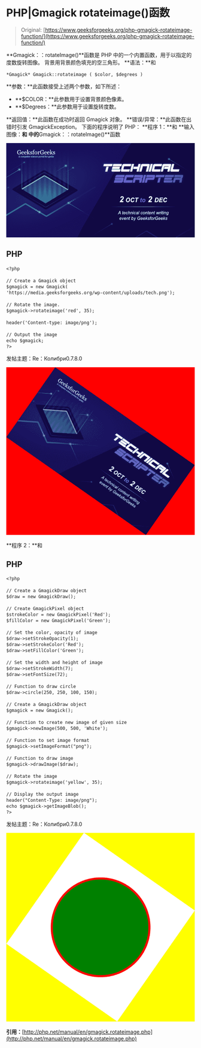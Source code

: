 # PHP|Gmagick rotateimage()函数

> Original: [https://www.geeksforgeeks.org/php-gmagick-rotateimage-function/](https://www.geeksforgeeks.org/php-gmagick-rotateimage-function/)

**Gmagick：：rotateImage()**函数是 PHP 中的一个内置函数，用于以指定的度数旋转图像。 背景用背景颜色填充的空三角形。
**语法：**和

```
*Gmagick* Gmagick::rotateimage ( $color, $degrees )
```

**参数：**此函数接受上述两个参数，如下所述：

*   **$COLOR：**此参数用于设置背景颜色像素。
*   **$Degrees：**此参数用于设置旋转度数。

**返回值：**此函数在成功时返回 Gmagick 对象。
**错误/异常：**此函数在出错时引发 GmagickException。
下面的程序说明了 PHP：
**程序 1：**和
**输入图像：**和
中的**Gmagick：：rotateImage()**函数

![](img/88e955c2701e97341d552eba1b5adceb.png)

## PHP

```
<?php

// Create a Gmagick object
$gmagick = new Gmagick(
'https://media.geeksforgeeks.org/wp-content/uploads/tech.png');

// Rotate the image.
$gmagick->rotateimage('red', 35);

header('Content-type: image/png');

// Output the image
echo $gmagick;
?>
```

发帖主题：Re：Колибри0.7.8.0

![](img/da22ea6e97c3b31e90aa120af36f1ccb.png)

**程序 2：**和

## PHP

```
<?php

// Create a GmagickDraw object
$draw = new GmagickDraw();

// Create GmagickPixel object
$strokeColor = new GmagickPixel('Red');
$fillColor = new GmagickPixel('Green');

// Set the color, opacity of image
$draw->setStrokeOpacity(1);
$draw->setStrokeColor('Red');
$draw->setFillColor('Green');

// Set the width and height of image
$draw->setStrokeWidth(7);
$draw->setFontSize(72);

// Function to draw circle 
$draw->circle(250, 250, 100, 150);

// Create a GmagickDraw object
$gmagick = new Gmagick();

// Function to create new image of given size
$gmagick->newImage(500, 500, 'White');

// Function to set image format
$gmagick->setImageFormat("png");

// Function to draw image
$gmagick->drawImage($draw);

// Rotate the image
$gmagick->rotateimage('yellow', 35);

// Display the output image
header("Content-Type: image/png");
echo $gmagick->getImageBlob();
?>
```

发帖主题：Re：Колибри0.7.8.0

![](img/7196521868e533f5514520259ad47c19.png)

**引用：**[http://php.net/manual/en/gmagick.rotateimage.php](http://php.net/manual/en/gmagick.rotateimage.php)